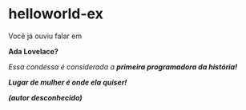 # helloworld-ex
</html>
<p> Você já ouviu falar em </p>
<p><strong> Ada Lovelace?</strong></p>
<p><i>Essa condessa é considerada a <strong>primeira programadora da história!</i></strong</p>
<p><em> Lugar de mulher é onde ela quiser!</em></p>
<p><i>(autor desconhecido)</i></p>
</html>

